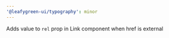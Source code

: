 ```yaml
---
'@leafygreen-ui/typography': minor
---
```


Adds value to `rel` prop in Link component when href is external
